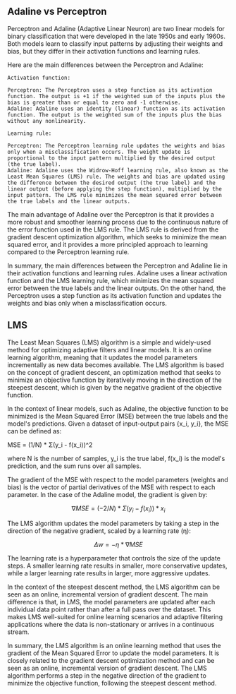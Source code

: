## Adaline vs Perceptron
Perceptron and Adaline (Adaptive Linear Neuron) are two linear models for binary classification that were developed in the late 1950s and early 1960s. Both models learn to classify input patterns by adjusting their weights and bias, but they differ in their activation functions and learning rules.

Here are the main differences between the Perceptron and Adaline:

    Activation function:

    Perceptron: The Perceptron uses a step function as its activation function. The output is +1 if the weighted sum of the inputs plus the bias is greater than or equal to zero and -1 otherwise.
    Adaline: Adaline uses an identity (linear) function as its activation function. The output is the weighted sum of the inputs plus the bias without any nonlinearity.

    Learning rule:

    Perceptron: The Perceptron learning rule updates the weights and bias only when a misclassification occurs. The weight update is proportional to the input pattern multiplied by the desired output (the true label).
    Adaline: Adaline uses the Widrow-Hoff learning rule, also known as the Least Mean Squares (LMS) rule. The weights and bias are updated using the difference between the desired output (the true label) and the linear output (before applying the step function), multiplied by the input pattern. The LMS rule minimizes the mean squared error between the true labels and the linear outputs.

The main advantage of Adaline over the Perceptron is that it provides a more robust and smoother learning process due to the continuous nature of the error function used in the LMS rule. The LMS rule is derived from the gradient descent optimization algorithm, which seeks to minimize the mean squared error, and it provides a more principled approach to learning compared to the Perceptron learning rule.

In summary, the main differences between the Perceptron and Adaline lie in their activation functions and learning rules. Adaline uses a linear activation function and the LMS learning rule, which minimizes the mean squared error between the true labels and the linear outputs. On the other hand, the Perceptron uses a step function as its activation function and updates the weights and bias only when a misclassification occurs.

## LMS

The Least Mean Squares (LMS) algorithm is a simple and widely-used method for optimizing adaptive filters and linear models. It is an online learning algorithm, meaning that it updates the model parameters incrementally as new data becomes available. The LMS algorithm is based on the concept of gradient descent, an optimization method that seeks to minimize an objective function by iteratively moving in the direction of the steepest descent, which is given by the negative gradient of the objective function.

In the context of linear models, such as Adaline, the objective function to be minimized is the Mean Squared Error (MSE) between the true labels and the model's predictions. Given a dataset of input-output pairs {x_i, y_i}, the MSE can be defined as:

MSE = (1/N) * Σ(y_i - f(x_i))^2

where N is the number of samples, y_i is the true label, f(x_i) is the model's prediction, and the sum runs over all samples.

The gradient of the MSE with respect to the model parameters (weights and bias) is the vector of partial derivatives of the MSE with respect to each parameter. In the case of the Adaline model, the gradient is given by:

$$
∇MSE = (-2/N) * Σ(y_i - f(x_i)) * x_i
$$

The LMS algorithm updates the model parameters by taking a step in the direction of the negative gradient, scaled by a learning rate (η):

$$
Δw = -η * ∇MSE
$$

The learning rate is a hyperparameter that controls the size of the update steps. A smaller learning rate results in smaller, more conservative updates, while a larger learning rate results in larger, more aggressive updates.

In the context of the steepest descent method, the LMS algorithm can be seen as an online, incremental version of gradient descent. The main difference is that, in LMS, the model parameters are updated after each individual data point rather than after a full pass over the dataset. This makes LMS well-suited for online learning scenarios and adaptive filtering applications where the data is non-stationary or arrives in a continuous stream.

In summary, the LMS algorithm is an online learning method that uses the gradient of the Mean Squared Error to update the model parameters. It is closely related to the gradient descent optimization method and can be seen as an online, incremental version of gradient descent. The LMS algorithm performs a step in the negative direction of the gradient to minimize the objective function, following the steepest descent method.